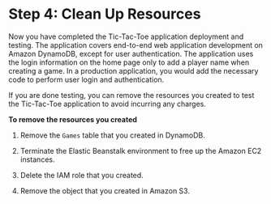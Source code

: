 # Step 4: Clean Up Resources<a name="TicTacToe.AppClosure"></a>

Now you have completed the Tic\-Tac\-Toe application deployment and testing\. The application covers end\-to\-end web application development on Amazon DynamoDB, except for user authentication\. The application uses the login information on the home page only to add a player name when creating a game\. In a production application, you would add the necessary code to perform user login and authentication\. 

If you are done testing, you can remove the resources you created to test the Tic\-Tac\-Toe application to avoid incurring any charges\.

**To remove the resources you created**

1. Remove the `Games` table that you created in DynamoDB\.

1. Terminate the Elastic Beanstalk environment to free up the Amazon EC2 instances\.

1. Delete the IAM role that you created\.

1. Remove the object that you created in Amazon S3\.